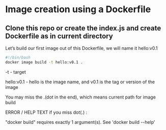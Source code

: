 # Image creation using a Dockerfile

## Clone this repo or create the index.js and create Dockerfile as in current directory

Let’s build our first image out of this Dockerfile, we will name it hello:v0.1

```bash
#!/bin/bash
docker image build -t hello:v0.1 .
```

-t - target

hello:v0.1 - hello is the image name, and v0.1 is the tag or version of the image

You may miss the .(dot in the end), which means current path for image build

ERROR / HELP TEXT if you miss dot(.) :

"docker build" requires exactly 1 argument(s).
See 'docker build --help'
